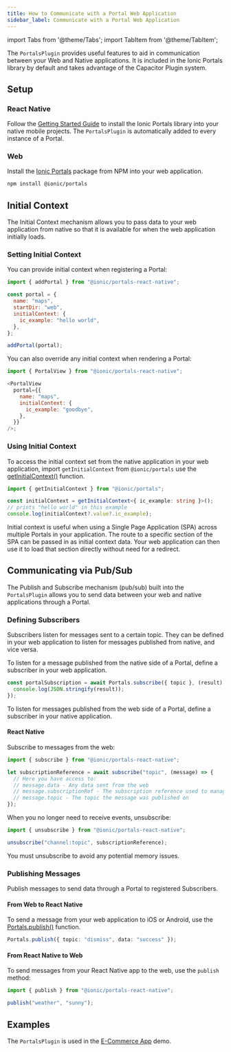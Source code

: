 ```yaml
---
title: How to Communicate with a Portal Web Application
sidebar_label: Communicate with a Portal Web Application
---
```


import Tabs from '@theme/Tabs';
import TabItem from '@theme/TabItem';

The `PortalsPlugin` provides useful features to aid in communication between your Web and Native applications. It is included in the Ionic Portals library by default and takes advantage of the Capacitor Plugin system.

## Setup

### React Native

Follow the [Getting Started Guide](../guide) to install the Ionic Portals library into your native mobile projects. The `PortalsPlugin` is automatically added to every instance of a Portal.

### Web

Install the [Ionic Portals](https://www.npmjs.com/package/@ionic/portals) package from NPM into your web application.

```bash
npm install @ionic/portals
```

## Initial Context

The Initial Context mechanism allows you to pass data to your web application from native so that it is available for when the web application initially loads.

### Setting Initial Context

You can provide initial context when registering a Portal:

```javascript
import { addPortal } from "@ionic/portals-react-native";

const portal = {
  name: "maps",
  startDir: "web",
  initialContext: {
    ic_example: "hello world",
  },
};

addPortal(portal);
```

You can also override any initial context when rendering a Portal:

```javascript
import { PortalView } from "@ionic/portals-react-native";

<PortalView
  portal={{
    name: "maps",
    initialContext: {
      ic_example: "goodbye",
    },
  }}
/>;
```

### Using Initial Context

To access the initial context set from the native application in your web application, import `getInitialContext` from `@ionic/portals` use the [getInitialContext()](../../for-web/portals-plugin#getinitialcontext) function.

```typescript
import { getInitialContext } from "@ionic/portals";

const initialContext = getInitialContext<{ ic_example: string }>();
// prints "hello world" in this example
console.log(initialContext?.value?.ic_example);
```

Initial context is useful when using a Single Page Application (SPA) across multiple Portals in your application. The route to a specific section of the SPA can be passed in as initial context data. Your web application can then use it to load that section directly without need for a redirect.

## Communicating via Pub/Sub

The Publish and Subscribe mechanism (pub/sub) built into the `PortalsPlugin` allows you to send data between your web and native applications through a Portal.

### Defining Subscribers

Subscribers listen for messages sent to a certain topic. They can be defined in your web application to listen for messages published from native, and vice versa.

To listen for a message published from the native side of a Portal, define a subscriber in your web application.

```typescript
const portalSubscription = await Portals.subscribe({ topic }, (result) => {
  console.log(JSON.stringify(result));
});
```

To listen for messages published from the web side of a Portal, define a subscriber in your native application.

#### React Native

Subscribe to messages from the web:

```javascript
import { subscribe } from "@ionic/portals-react-native";

let subscriptionReference = await subscribe("topic", (message) => {
  // Here you have access to:
  // message.data - Any data sent from the web
  // message.subscriptionRef - The subscription reference used to manage the lifecycle of the subscription
  // message.topic - The topic the message was published on
});
```

When you no longer need to receive events, unsubscribe:

```javascript
import { unsubscribe } from "@ionic/portals-react-native";

unsubscribe("channel:topic", subscriptionReference);
```

You must unsubscribe to avoid any potential memory issues.

### Publishing Messages

Publish messages to send data through a Portal to registered Subscribers.

#### From Web to React Native

To send a message from your web application to iOS or Android, use the [Portals.publish()](../../for-web/portals-plugin#publish) function.

```typescript
Portals.publish({ topic: "dismiss", data: "success" });
```

#### From React Native to Web

To send messages from your React Native app to the web, use the `publish` method:

```javascript
import { publish } from "@ionic/portals-react-native";

publish("weather", "sunny");
```

## Examples

The `PortalsPlugin` is used in the [E-Commerce App](../examples/ecommerce) demo.
